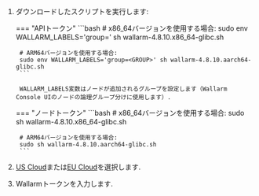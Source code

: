 1. ダウンロードしたスクリプトを実行します:

    === "APIトークン"
        ```bash
        # x86_64バージョンを使用する場合:
        sudo env WALLARM_LABELS='group=<GROUP>' sh wallarm-4.8.10.x86_64-glibc.sh

        # ARM64バージョンを使用する場合:
        sudo env WALLARM_LABELS='group=<GROUP>' sh wallarm-4.8.10.aarch64-glibc.sh
        ```        

        WALLARM_LABELS変数はノードが追加されるグループを設定します（Wallarm Console UIのノードの論理グループ分けに使用します）.

    === "ノードトークン"
        ```bash
        # x86_64バージョンを使用する場合:
        sudo sh wallarm-4.8.10.x86_64-glibc.sh

        # ARM64バージョンを使用する場合:
        sudo sh wallarm-4.8.10.aarch64-glibc.sh
        ```

1. [US Cloud](https://us1.my.wallarm.com/)または[EU Cloud](https://my.wallarm.com/)を選択します.
1. Wallarmトークンを入力します.
